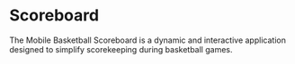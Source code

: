 # Scoreboard
 The Mobile Basketball Scoreboard is a dynamic and interactive application designed to simplify scorekeeping during basketball games.
